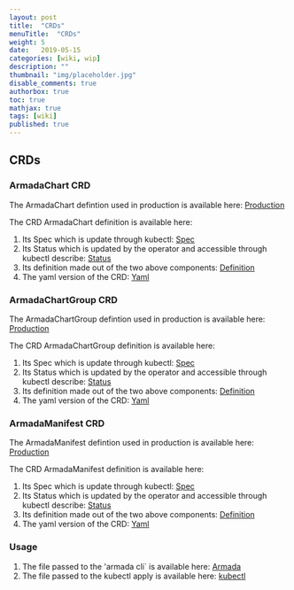 ```yaml
---
layout: post
title:  "CRDs"
menuTitle:  "CRDs"
weight: 5
date:   2019-05-15
categories: [wiki, wip]
description: ""
thumbnail: "img/placeholder.jpg"
disable_comments: true
authorbox: true
toc: true
mathjax: true
tags: [wiki]
published: true
---
```



## CRDs

### ArmadaChart CRD

The ArmadaChart defintion used in production is available here: [Production](https://github.com/openstack/airship-armada/blob/master/armada/schemas/armada-chart-schema.yaml)

The CRD ArmadaChart definition is available here:

1. Its Spec which is update through kubectl: [Spec](https://github.com/keleustes/armada-operator/blob/master/pkg/apis/armada/v1alpha1/armadachart_types.go#L27)
2. Its Status which is updated by the operator and accessible through kubectl describe: [Status](https://github.com/keleustes/armada-operator/blob/master/pkg/apis/armada/v1alpha1/common_types.go#L161)
3. Its definition made out of the two above components: [Definition](https://github.com/keleustes/armada-operator/blob/master/pkg/apis/armada/v1alpha1/armadachart_types.go#L109)
4. The yaml version of the CRD: [Yaml](https://github.com/keleustes/armada-operator/blob/master/chart/templates/armada_v1alpha1_armadachart.yaml)

### ArmadaChartGroup CRD

The ArmadaChartGroup defintion used in production is available here: [Production](https://github.com/openstack/airship-armada/blob/master/armada/schemas/armada-chart-schema.yaml)

The CRD ArmadaChartGroup definition is available here:

1. Its Spec which is update through kubectl: [Spec](https://github.com/keleustes/armada-operator/blob/master/pkg/apis/armada/v1alpha1/armadachart_types.go#L27)
2. Its Status which is updated by the operator and accessible through kubectl describe: [Status](https://github.com/keleustes/armada-operator/blob/master/pkg/apis/armada/v1alpha1/common_types.go#L161)
3. Its definition made out of the two above components: [Definition](https://github.com/keleustes/armada-operator/blob/master/pkg/apis/armada/v1alpha1/armadachart_types.go#L109)
4. The yaml version of the CRD: [Yaml](https://github.com/keleustes/armada-operator/blob/master/chart/templates/armada_v1alpha1_armadachart.yaml)

### ArmadaManifest CRD

The ArmadaManifest defintion used in production is available here: [Production](https://github.com/openstack/airship-armada/blob/master/armada/schemas/armada-chart-schema.yaml)

The CRD ArmadaManifest definition is available here:

1. Its Spec which is update through kubectl: [Spec](https://github.com/keleustes/armada-operator/blob/master/pkg/apis/armada/v1alpha1/armadachart_types.go#L27)
2. Its Status which is updated by the operator and accessible through kubectl describe: [Status](https://github.com/keleustes/armada-operator/blob/master/pkg/apis/armada/v1alpha1/common_types.go#L161)
3. Its definition made out of the two above components: [Definition](https://github.com/keleustes/armada-operator/blob/master/pkg/apis/armada/v1alpha1/armadachart_types.go#L109)
4. The yaml version of the CRD: [Yaml](https://github.com/keleustes/armada-operator/blob/master/chart/templates/armada_v1alpha1_armadachart.yaml)

### Usage

1. The file passed to the 'armada cli` is available here: [Armada](https://github.com/openstack/airship-armada/blob/master/examples/simple.yaml)
2. The file passed to the kubectl apply is available here: [kubectl](https://github.com/keleustes/armada-operator/blob/master/examples/armada/simple.yaml)
